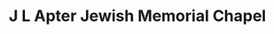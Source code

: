 ---
title: "J L Apter Jewish Memorial Chapel"
url: /dover/j-l-apter-jewish-memorial-chapel/
shop: Bestattungen
---